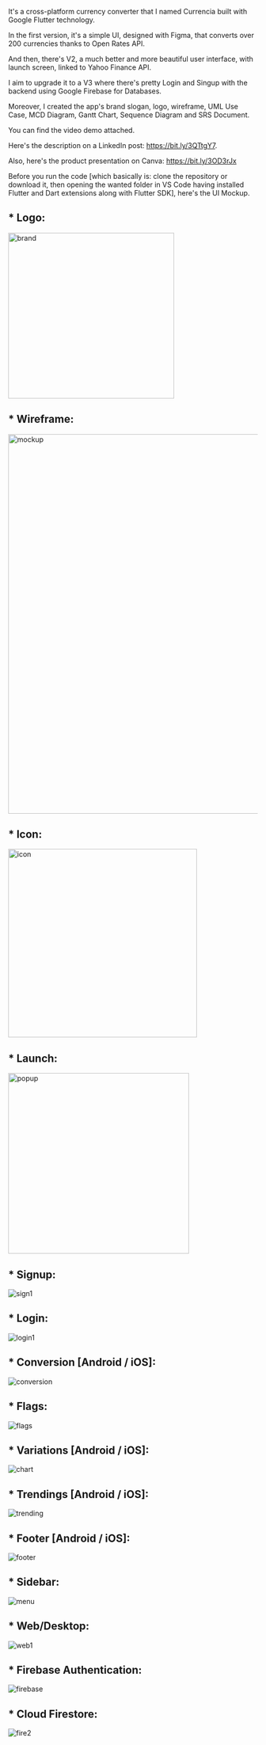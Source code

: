 It's a cross-platform currency converter that I named Currencia built with Google Flutter technology.

In the first version, it's a simple UI, designed with Figma, that converts over 200 currencies thanks to Open Rates API.

And then, there's V2, a much better and more beautiful user interface, with launch screen, linked to Yahoo Finance API.

I aim to upgrade it to a V3 where there's pretty Login and Singup with the backend using Google Firebase for Databases.

Moreover, I created the app's brand slogan, logo, wireframe, UML Use Case, MCD Diagram, Gantt Chart, Sequence Diagram and SRS Document.

You can find the video demo attached.

Here's the description on a LinkedIn post: https://bit.ly/3QTtgY7.

Also, here's the product presentation on Canva: https://bit.ly/3OD3rJx

Before you run the code [which basically is: clone the repository or download it, then opening the wanted folder in VS Code having installed Flutter and Dart extensions along with Flutter SDK], here's the UI Mockup.

## *    Logo:

<img width="335" alt="brand" src="https://user-images.githubusercontent.com/94244985/175921148-9d4f5f13-c0c1-41f3-80b7-ac4df7de6008.png">

## *    Wireframe:

<img width="767" alt="mockup" src="https://user-images.githubusercontent.com/94244985/175918283-59c54f60-558c-436b-9468-ccc381e1c31d.png">

## *    Icon:

<img width="381" alt="icon" src="https://user-images.githubusercontent.com/94244985/175918698-ec0e7423-7c91-4991-b833-8bc687ae0a1f.png">

## *    Launch:

<img width="365" alt="popup" src="https://user-images.githubusercontent.com/94244985/175918880-a5c7d776-d4a3-499b-b04c-f79cea8553b9.png">

## *    Signup:

![sign1](https://user-images.githubusercontent.com/94244985/175918458-34cf4835-79c9-4a77-b1e2-62ce3bf030e2.PNG)

## *    Login:

![login1](https://user-images.githubusercontent.com/94244985/175918537-2f225e1c-ec8a-4ce9-bfb0-6ae266b97422.PNG)

## *    Conversion [Android / iOS]:

![conversion](https://user-images.githubusercontent.com/94244985/175918964-e3aabb3c-9086-4d8b-9ca6-a2c6f049b1ca.png)

## *    Flags:

![flags](https://user-images.githubusercontent.com/94244985/175919031-7bda8e2f-0656-47df-8ce9-66422a093b9c.png)

## *    Variations [Android / iOS]:

![chart](https://user-images.githubusercontent.com/94244985/175919118-bea19f85-9844-40da-b47e-19071054002d.png)

## *    Trendings [Android / iOS]:

![trending](https://user-images.githubusercontent.com/94244985/175919373-b71e9aa6-6e68-403b-acd6-d21e370f81b2.png)

## *    Footer [Android / iOS]:

![footer](https://user-images.githubusercontent.com/94244985/175919415-a3dd823d-7561-4c96-a896-b742817da34e.png)

## *    Sidebar:

![menu](https://user-images.githubusercontent.com/94244985/175919489-2c0c49a3-742a-47bb-b4c3-5b8858596376.png)

## *    Web/Desktop:

![web1](https://user-images.githubusercontent.com/94244985/175919707-775fc47c-e4ca-4b33-b12c-47789fa3e5d9.png)

## *    Firebase Authentication:

![firebase](https://user-images.githubusercontent.com/94244985/175922340-c9309a4b-c778-42bc-bbe4-1335e24f4a48.PNG)

## *    Cloud Firestore:

![fire2](https://user-images.githubusercontent.com/94244985/175922390-bc79d7c1-ab73-43d1-8994-fe28263d70e4.PNG)


